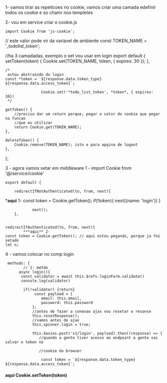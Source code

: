 1- vamos tirar as repeticoes no cookie, vamos criar uma camada  edefinir todos os cookie e so chamr nos templetes

2- vou em service criar o cookie.js

    import Cookie from 'js-cookie';

// este valor pode vir da variavel de ambiente
const TOKEN_NAME = '_todolist_token';

//ha 3 camadadas, exemplo o set vou usar em login
export default {
    setToken(token) {
        Cookie.set(TOKEN_NAME, token, { expires: 30 });
    },

    /* 
     estou abstraindo do login
    const *token = `${response.data.token_type} ${response.data.access_token}`;
                    
                    Cookie.set('*todo_list_token', *token*, { expires: 30})
     */

    getToken() {
        //preciso dar um return porque, pegar o valor do cookie que pegar na funcao
        //que eu utilizar
        return Cookie.get(TOKEN_NAME);
    },

    deleteToken() {
        Cookie.remove(TOKEN_NAME); isto e para apgina de logout
    },
};

3 - agora vamos setar em middleware
    1 - import Cookie from '@/service/cookie'

    export default {
      
        redirectIfNotAuthenticated(to, from, next){
  ***aqui** 1-          const token = Cookie.getToken();
                if(!token){
                    next({name: 'login'})
                }
               
                next();
        },

    
    redirectIfAuthenticated(to, from, next){
            ***aqui** 2- 
    const token = Cookie.getToken(); // aqui estou pegando, porque ja foi setado
    let n;
4 - vamos colocar no comp login 

     methods: {
            // 1- metdo
          async login(){
           const validator = await this.$refs.loginForm.validate()
           console.log(validator)
           
            if(!validator) {return}
                 const payload = {
                    email: this.email,
                    password: this.password
                };
                //antes de fazer a conexao ajax vou resetar o resonse
                this.resetResponse();
                //vamos antes do ajax
                this.spinner.login = true;

                this.$axios.post('v1/login', payload).then((response) => {
                   //quando a gente tiver acesso ao endpoint a gente vai salvar o token no 
                   
                   //cookie do browser

                    const token = `${response.data.token_type} ${response.data.access_token}`;
                    
#### aqui                  Cookie.setToken(token)